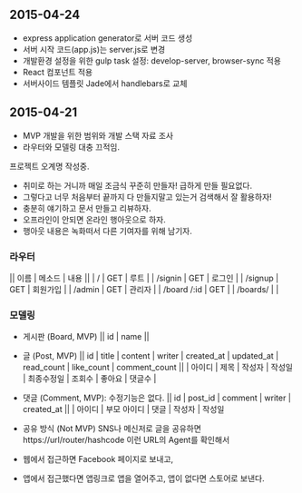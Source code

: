 ## 2015-04-24
 - express application generator로 서버 코드 생성
 - 서버 시작 코드(app.js)는 server.js로 변경
 - 개발환경 설정을 위한 gulp task 설정: develop-server, browser-sync 적용
 - React 컴포넌트 적용
 - 서버사이드 템플릿 Jade에서 handlebars로 교체


## 2015-04-21
 - MVP 개발을 위한 범위와 개발 스택 자료 조사
 - 라우터와 모델링 대충 끄적임.

프로젝트 오계명 작성중. 
 - 취미로 하는 거니까 매일 조금식 꾸준히 만들자! 급하게 만들 필요없다. 
 - 그렇다고 너무 처음부터 끝까지 다 만들지말고 있는거 검색해서 잘 활용하자!
 - 충분히 얘기하고 문서 만들고 리뷰하자. 
 - 오프라인이 안되면 온라인 행아웃으로 하자. 
 - 행아웃 내용은 녹화떠서 다른 기여자를 위해 남기자. 

### 라우터 
 || 이름        | 메소드 | 내용 || 
 | /           | GET  | 루트 | 
 | /signin     | GET  | 로그인 |
 | /signup     | GET  | 회원가입 | 
 | /admin      | GET  | 관리자 |
 | /board /:id | GET  |
 | /boards/    |      |

### 모델링
 - 게시판 (Board, MVP)
  || id | name || 

 - 글 (Post, MVP)
  || id | title | content | writer | created_at | updated_at | read_count | like_count | comment_count ||
  | 아이디 | 제목 | 작성자 | 작성일 | 최종수정일 | 조회수 | 좋아요 | 댓글수 |

 - 댓글 (Comment, MVP): 수정기능은 없다. 
  || id | post_id | comment | writer | created_at ||
  | 아이디 | 부모 아이디 | 댓글 | 작성자 | 작성일

 - 공유 방식 (Not MVP)
  SNS나 메신저로 글을 공유하면 https://url/router/hashcode 이런 URL의 Agent를 확인해서 
  - 웹에서 접근하면 Facebook 페이지로 보내고, 
  - 앱에서 접근했다면 앱링크로 앱을 열어주고, 앱이 없다면 스토어로 보낸다.
